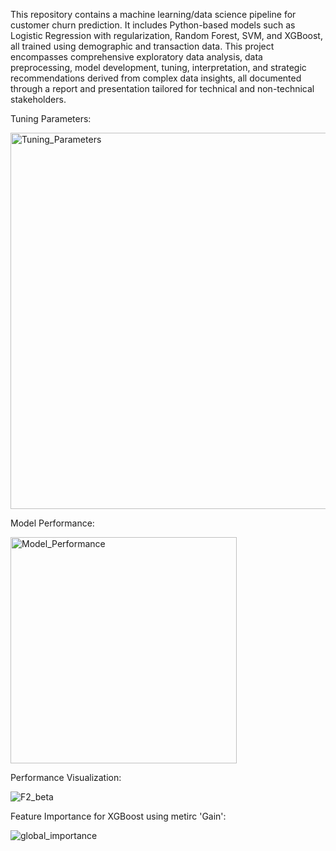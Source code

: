 This repository contains a machine learning/data science pipeline for customer churn prediction. It includes Python-based models such as Logistic Regression with regularization, Random Forest, SVM, and XGBoost, all trained using demographic and transaction data. This project encompasses comprehensive exploratory data analysis, data preprocessing, model development, tuning, interpretation, and strategic recommendations derived from complex data insights, all documented through a report and presentation tailored for technical and non-technical stakeholders.


Tuning Parameters:

<img width="602" alt="Tuning_Parameters" src="https://github.com/ZhiruiLi1/Customer_Churn_Analysis/assets/90368869/9e707943-54e1-4e50-82aa-b2365f272a92">



Model Performance:

<img width="362" alt="Model_Performance" src="https://github.com/ZhiruiLi1/Customer_Churn_Analysis/assets/90368869/96d92636-1faf-4fc3-812c-2b2ee8a46320">



Performance Visualization:

![F2_beta](https://github.com/ZhiruiLi1/Customer_Churn_Analysis/assets/90368869/c9213735-0b2c-4502-aa8f-bd43f224f501)



Feature Importance for XGBoost using metirc 'Gain':

![global_importance](https://github.com/ZhiruiLi1/Customer_Churn_Analysis/assets/90368869/f8d92eab-c8e0-4e8d-bf78-f0dd4adf6a0c)


